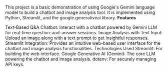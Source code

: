 This project is a basic demonstration of using Google's Gemini language model to build a chatbot and image analysis tool. It is implemented using Python, Streamlit, and the google.generativeai library.
**Features**

Text-Based Q&A Chatbot: Interact with a chatbot powered by Gemini LLM for real-time question-and-answer sessions.
Image Analysis with Text Input: Upload an image along with a text prompt to get insightful responses.
Streamlit Integration: Provides an intuitive web-based user interface for the chatbot and image analysis functionalities.
Technologies Used
Streamlit: For building the web interface.
Google Generative AI (Gemini): The core LLM powering the chatbot and image analysis.
dotenv: For securely managing API keys.

